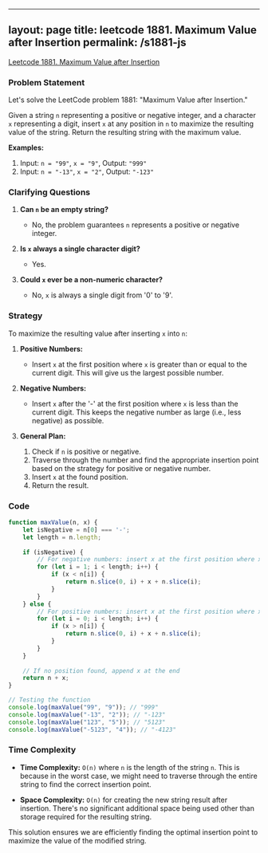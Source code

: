 
---
layout: page
title: leetcode 1881. Maximum Value after Insertion
permalink: /s1881-js
---
[Leetcode 1881. Maximum Value after Insertion](https://algoadvance.github.io/algoadvance/l1881)
### Problem Statement

Let's solve the LeetCode problem 1881: "Maximum Value after Insertion."

Given a string `n` representing a positive or negative integer, and a character `x` representing a digit, insert `x` at any position in `n` to maximize the resulting value of the string. Return the resulting string with the maximum value.

**Examples:**

1. Input: `n = "99"`, `x = "9"`, Output: `"999"`
2. Input: `n = "-13"`, `x = "2"`, Output: `"-123"`

### Clarifying Questions

1. **Can `n` be an empty string?**
   - No, the problem guarantees `n` represents a positive or negative integer.

2. **Is `x` always a single character digit?**
   - Yes.

3. **Could `x` ever be a non-numeric character?**
   - No, `x` is always a single digit from '0' to '9'.

### Strategy

To maximize the resulting value after inserting `x` into `n`:

1. **Positive Numbers:**
   - Insert `x` at the first position where `x` is greater than or equal to the current digit. This will give us the largest possible number.

2. **Negative Numbers:**
   - Insert `x` after the '-' at the first position where `x` is less than the current digit. This keeps the negative number as large (i.e., less negative) as possible.

3. **General Plan:**
   1. Check if `n` is positive or negative.
   2. Traverse through the number and find the appropriate insertion point based on the strategy for positive or negative number.
   3. Insert `x` at the found position.
   4. Return the result.

### Code

```javascript
function maxValue(n, x) {
    let isNegative = n[0] === '-';
    let length = n.length;
    
    if (isNegative) {
        // For negative numbers: insert x at the first position where x < current digit
        for (let i = 1; i < length; i++) {
            if (x < n[i]) {
                return n.slice(0, i) + x + n.slice(i);
            }
        }
    } else {
        // For positive numbers: insert x at the first position where x > current digit
        for (let i = 0; i < length; i++) {
            if (x > n[i]) {
                return n.slice(0, i) + x + n.slice(i);
            }
        }
    }
    
    // If no position found, append x at the end
    return n + x;
}

// Testing the function
console.log(maxValue("99", "9")); // "999"
console.log(maxValue("-13", "2")); // "-123"
console.log(maxValue("123", "5")); // "5123"
console.log(maxValue("-5123", "4")); // "-4123"
```

### Time Complexity

- **Time Complexity:** `O(n)` where `n` is the length of the string `n`. This is because in the worst case, we might need to traverse through the entire string to find the correct insertion point.

- **Space Complexity:** `O(n)` for creating the new string result after insertion. There's no significant additional space being used other than storage required for the resulting string.

This solution ensures we are efficiently finding the optimal insertion point to maximize the value of the modified string.